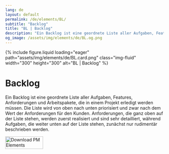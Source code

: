 ```yaml
---
lang: de
layout: default
permalink: /de/elements/BL/
subtitle: "Backlog"
title: "BL | Backlog"
description: "Ein Backlog ist eine geordnete Liste aller Aufgaben, Features, Anforderungen und Arbeitspakete, die in einem Projekt erledigt werden müssen. Die Liste wird von oben nach unten priorisiert und zwar nach dem Wert der Anforderungen für den Kunden. Anforderungen, die ganz oben auf der Liste stehen, werden zuerst realisiert und sind sehr detailliert, während Aufgaben, die weiter unten auf der Liste stehen, zunächst nur rudimentär beschrieben werden."
og_image: /assets/img/elements/de/BL.og.png
---
```


{% include figure.liquid loading="eager" path="assets/img/elements/de/BL.card.png" class="img-fluid" width="300" height="300" alt="BL | Backlog" %}

# Backlog

Ein Backlog ist eine geordnete Liste aller Aufgaben, Features, Anforderungen und Arbeitspakete, die in einem Projekt erledigt werden müssen. Die Liste wird von oben nach unten priorisiert und zwar nach dem Wert der Anforderungen für den Kunden. Anforderungen, die ganz oben auf der Liste stehen, werden zuerst realisiert und sind sehr detailliert, während Aufgaben, die weiter unten auf der Liste stehen, zunächst nur rudimentär beschrieben werden.

<a href="https://apps.apple.com/app/apple-store/id6738084498?pt=127441684&ct=website&mt=8">
  <img src="{{ "assets/img/en/appstore.png" | relative_url }}" width="120" height="40" alt="Download PM Elements">
</a>
